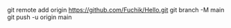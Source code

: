 git remote add origin https://github.com/Fuchik/Hello.git
git branch -M main
git push -u origin main
